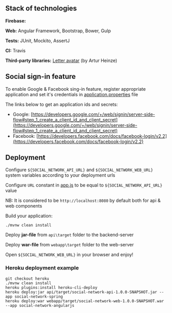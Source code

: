 

## Stack of technologies

**Firebase:**

**Web:** Angular Framework, Bootstrap, Bower, Gulp

**Tests:** JUnit, Mockito, AssertJ

**CI:** Travis

**Third-party libraries:** [Letter avatar](https://agentejo.com/blog/tired-of-gravatar-try-letter-avatar) (by Artur Heinze)




## Social sign-in feature

To enable Google & Facebook sing-in feature, register appropriate application and set it's credentials in [application.properties](api/src/main/resources/application.yml) file    

The links below to get an application ids and secrets:

- Google: [https://developers.google.com/+/web/signin/server-side-flow#step_1_create_a_client_id_and_client_secret](https://developers.google.com/+/web/signin/server-side-flow#step_1_create_a_client_id_and_client_secret)
- Facebook: [https://developers.facebook.com/docs/facebook-login/v2.2](https://developers.facebook.com/docs/facebook-login/v2.2)

## Deployment


Configure `${SOCIAL_NETWORK_API_URL}` and `${SOCIAL_NETWORK_WEB_URL}` system variables according to your deployment urls

Configure `URL` constant in [app.js](webapp/src/scripts/app.js) to be equal to `${SOCIAL_NETWORK_API_URL}` value

NB: It is considered to be `http://localhost:8080` by default both for api & web components

Build your application:
```
./mvnw clean install
```

Deploy **jar-file** from `api\target` folder to the backend-server

Deploy **war-file** from `webapp\target` folder to the web-server

Open `${SOCIAL_NETWORK_WEB_URL}` in your browser and enjoy!

### Heroku deployment example
```
git checkout heroku
./mvnw clean install
heroku plugins:install heroku-cli-deploy
heroku deploy:jar api/target/social-network-api-1.0.0-SNAPSHOT.jar --app social-network-spring
heroku deploy:war webapp/target/social-network-web-1.0.0-SNAPSHOT.war --app social-network-angularjs
```
